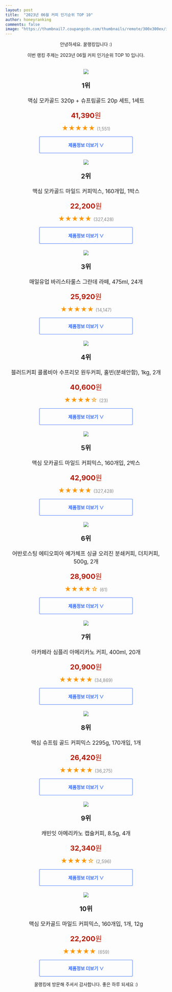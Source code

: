 ```yaml
---
layout: post
title:  "2023년 06월 커피 인기순위 TOP 10"
author: honeyranking
comments: false
image: "https://thumbnail7.coupangcdn.com/thumbnails/remote/300x300ex/image/retail/images/2355301269931273-e9d30264-954d-4735-93bc-57e086b83e8a.jpg"
---
```

<p style="text-align: center;">안녕하세요. 꿀랭킹입니다 :)</p>
<p style="text-align: center;">이번 랭킹 주제는 2023년 06월 커피 인기순위 TOP 10 입니다.</p><center><img src="https://thumbnail7.coupangcdn.com/thumbnails/remote/300x300ex/image/retail/images/2355301269931273-e9d30264-954d-4735-93bc-57e086b83e8a.jpg" style="margin-top:20px" /></center><p style="text-align: center; font-size: 20px"><b>1위</b></p><p style="text-align: center; font-size: 17px">맥심 모카골드 320p + 슈프림골드 20p 세트, 1세트</p><p style="text-align: center;"><span style="color: #b61800; font-size: 22px;"><b>41,390</b>원</span></p><p style="text-align: center;"><span style="color: #ff9600; font-size: 20px;">★★★★★ </span><span style="color: #878787;">(1,551)</span></p><center><a href="https://www.coupang.com/vp/products/6597741400?itemId=14913662741&q=%EC%BB%A4%ED%94%BC&sourceType=search&searchId=4ebc096f5acf49f7b83570cc3938b157"><div style="font-size: 14px; display: inline-block; padding: 15px 90px; color: #346aff; border-radius: 2px; border: 1px solid #346aff; cursor: pointer;"><b>제품정보 더보기 &or;</b></div></a></center><center><img src="https://thumbnail7.coupangcdn.com/thumbnails/remote/300x300ex/image/retail/images/7875533435171460-be04c7be-27b8-4c57-8111-cdd47811c009.jpg" style="margin-top:20px" /></center><p style="text-align: center; font-size: 20px"><b>2위</b></p><p style="text-align: center; font-size: 17px">맥심 모카골드 마일드 커피믹스, 160개입, 1박스</p><p style="text-align: center;"><span style="color: #b61800; font-size: 22px;"><b>22,200</b>원</span></p><p style="text-align: center;"><span style="color: #ff9600; font-size: 20px;">★★★★★ </span><span style="color: #878787;">(327,428)</span></p><center><a href="https://www.coupang.com/vp/products/4550236145?itemId=17657253101&q=%EC%BB%A4%ED%94%BC&sourceType=search&searchId=4ebc096f5acf49f7b83570cc3938b157"><div style="font-size: 14px; display: inline-block; padding: 15px 90px; color: #346aff; border-radius: 2px; border: 1px solid #346aff; cursor: pointer;"><b>제품정보 더보기 &or;</b></div></a></center><center><img src="https://thumbnail7.coupangcdn.com/thumbnails/remote/300x300ex/image/retail/images/1048538656333531-dc154e31-ad7d-43c0-ae48-fc8b65d73517.jpg" style="margin-top:20px" /></center><p style="text-align: center; font-size: 20px"><b>3위</b></p><p style="text-align: center; font-size: 17px">매일유업 바리스타룰스 그란데 라떼, 475ml, 24개</p><p style="text-align: center;"><span style="color: #b61800; font-size: 22px;"><b>25,920</b>원</span></p><p style="text-align: center;"><span style="color: #ff9600; font-size: 20px;">★★★★★ </span><span style="color: #878787;">(14,147)</span></p><center><a href="https://link.coupang.com/a/0W15J"><div style="font-size: 14px; display: inline-block; padding: 15px 90px; color: #346aff; border-radius: 2px; border: 1px solid #346aff; cursor: pointer;"><b>제품정보 더보기 &or;</b></div></a></center><center><img src="https://thumbnail7.coupangcdn.com/thumbnails/remote/300x300ex/image/retail/images/033608d0-2050-4895-859a-b48d435727a71328959974617052162.png" style="margin-top:20px" /></center><p style="text-align: center; font-size: 20px"><b>4위</b></p><p style="text-align: center; font-size: 17px">블러드커피 콜롬비아 수프리모 원두커피, 홀빈(분쇄안함), 1kg, 2개</p><p style="text-align: center;"><span style="color: #b61800; font-size: 22px;"><b>40,600</b>원</span></p><p style="text-align: center;"><span style="color: #ff9600; font-size: 20px;">★★★★☆ </span><span style="color: #878787;">(23)</span></p><center><a href="https://link.coupang.com/a/0W15K"><div style="font-size: 14px; display: inline-block; padding: 15px 90px; color: #346aff; border-radius: 2px; border: 1px solid #346aff; cursor: pointer;"><b>제품정보 더보기 &or;</b></div></a></center><center><img src="https://thumbnail10.coupangcdn.com/thumbnails/remote/300x300ex/image/retail/images/631250883165396-16465121-4eec-4ffc-b626-d6f444fc7600.jpg" style="margin-top:20px" /></center><p style="text-align: center; font-size: 20px"><b>5위</b></p><p style="text-align: center; font-size: 17px">맥심 모카골드 마일드 커피믹스, 160개입, 2박스</p><p style="text-align: center;"><span style="color: #b61800; font-size: 22px;"><b>42,900</b>원</span></p><p style="text-align: center;"><span style="color: #ff9600; font-size: 20px;">★★★★★ </span><span style="color: #878787;">(327,428)</span></p><center><a href="https://www.coupang.com/vp/products/4550236145?itemId=29650653&q=%EC%BB%A4%ED%94%BC&sourceType=search&searchId=4ebc096f5acf49f7b83570cc3938b157"><div style="font-size: 14px; display: inline-block; padding: 15px 90px; color: #346aff; border-radius: 2px; border: 1px solid #346aff; cursor: pointer;"><b>제품정보 더보기 &or;</b></div></a></center><center><img src="https://thumbnail10.coupangcdn.com/thumbnails/remote/300x300ex/image/retail/images/9b047059-9b52-42e7-b41f-2177147b3af28412295917189632454.png" style="margin-top:20px" /></center><p style="text-align: center; font-size: 20px"><b>6위</b></p><p style="text-align: center; font-size: 17px">어반로스팅 에티오피아 예가체프 싱글 오리진 분쇄커피, 더치커피, 500g, 2개</p><p style="text-align: center;"><span style="color: #b61800; font-size: 22px;"><b>28,900</b>원</span></p><p style="text-align: center;"><span style="color: #ff9600; font-size: 20px;">★★★★☆ </span><span style="color: #878787;">(61)</span></p><center><a href="https://link.coupang.com/a/0W15L"><div style="font-size: 14px; display: inline-block; padding: 15px 90px; color: #346aff; border-radius: 2px; border: 1px solid #346aff; cursor: pointer;"><b>제품정보 더보기 &or;</b></div></a></center><center><img src="https://thumbnail9.coupangcdn.com/thumbnails/remote/300x300ex/image/retail/images/28775388513731-3df95abf-d02b-4727-a04e-b3548164c55a.png" style="margin-top:20px" /></center><p style="text-align: center; font-size: 20px"><b>7위</b></p><p style="text-align: center; font-size: 17px">아카페라 심플리 아메리카노 커피, 400ml, 20개</p><p style="text-align: center;"><span style="color: #b61800; font-size: 22px;"><b>20,900</b>원</span></p><p style="text-align: center;"><span style="color: #ff9600; font-size: 20px;">★★★★★ </span><span style="color: #878787;">(34,869)</span></p><center><a href="https://link.coupang.com/a/0W15M"><div style="font-size: 14px; display: inline-block; padding: 15px 90px; color: #346aff; border-radius: 2px; border: 1px solid #346aff; cursor: pointer;"><b>제품정보 더보기 &or;</b></div></a></center><center><img src="https://thumbnail9.coupangcdn.com/thumbnails/remote/300x300ex/image/retail/images/7884275007424899-b342b9e2-6ce2-408e-8601-e5da2569234d.jpg" style="margin-top:20px" /></center><p style="text-align: center; font-size: 20px"><b>8위</b></p><p style="text-align: center; font-size: 17px">맥심 슈프림 골드 커피믹스 2295g, 170개입, 1개</p><p style="text-align: center;"><span style="color: #b61800; font-size: 22px;"><b>26,420</b>원</span></p><p style="text-align: center;"><span style="color: #ff9600; font-size: 20px;">★★★★★ </span><span style="color: #878787;">(36,275)</span></p><center><a href="https://www.coupang.com/vp/products/6441315972?itemId=13944568409&q=%EC%BB%A4%ED%94%BC&sourceType=search&searchId=4ebc096f5acf49f7b83570cc3938b157"><div style="font-size: 14px; display: inline-block; padding: 15px 90px; color: #346aff; border-radius: 2px; border: 1px solid #346aff; cursor: pointer;"><b>제품정보 더보기 &or;</b></div></a></center><center><img src="https://thumbnail9.coupangcdn.com/thumbnails/remote/300x300ex/image/retail/images/87191c17-c250-483c-84e9-e57a93a4129d5915357507570566043.png" style="margin-top:20px" /></center><p style="text-align: center; font-size: 20px"><b>9위</b></p><p style="text-align: center; font-size: 17px">캐빈잇 아메리카노 캡슐커피, 8.5g, 4개</p><p style="text-align: center;"><span style="color: #b61800; font-size: 22px;"><b>32,340</b>원</span></p><p style="text-align: center;"><span style="color: #ff9600; font-size: 20px;">★★★★☆ </span><span style="color: #878787;">(2,596)</span></p><center><a href="https://link.coupang.com/a/0W15N"><div style="font-size: 14px; display: inline-block; padding: 15px 90px; color: #346aff; border-radius: 2px; border: 1px solid #346aff; cursor: pointer;"><b>제품정보 더보기 &or;</b></div></a></center><center><img src="https://thumbnail7.coupangcdn.com/thumbnails/remote/300x300ex/image/retail/images/7875533435171460-be04c7be-27b8-4c57-8111-cdd47811c009.jpg" style="margin-top:20px" /></center><p style="text-align: center; font-size: 20px"><b>10위</b></p><p style="text-align: center; font-size: 17px">맥심 모카골드 마일드 커피믹스, 160개입, 1개, 12g</p><p style="text-align: center;"><span style="color: #b61800; font-size: 22px;"><b>22,200</b>원</span></p><p style="text-align: center;"><span style="color: #ff9600; font-size: 20px;">★★★★★ </span><span style="color: #878787;">(659)</span></p><center><a href="https://www.coupang.com/vp/products/7335431123?itemId=11420527205&q=%EC%BB%A4%ED%94%BC&sourceType=search&searchId=4ebc096f5acf49f7b83570cc3938b157"><div style="font-size: 14px; display: inline-block; padding: 15px 90px; color: #346aff; border-radius: 2px; border: 1px solid #346aff; cursor: pointer;"><b>제품정보 더보기 &or;</b></div></a></center><p style="text-align: center;">꿀랭킹에 방문해 주셔서 감사합니다. 좋은 하루 되세요 :)</p>